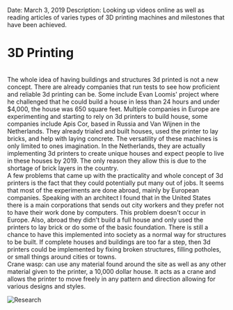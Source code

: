 
Date: March 3, 2019
Description: Looking up videos online as well as reading articles of varies types of 3D printing machines and milestones that have been achieved.

<h1> 3D Printing </h1>
<br>
The whole idea of having buildings and structures 3d printed is not a new concept.
There are already companies that run tests to see how proficient and reliable 3d printing
can be. Some include Evan Loomis' project where he challenged that he could build a house
in less than 24 hours and under $4,000, the house was 650 square feet. Multiple companies in
Europe are experimenting and starting to rely on 3d printers to build house, some companies include
Apis Cor, based in Russia and Van Wijnen in the Netherlands. They already trialed and built
houses, used the printer to lay bricks, and help with laying concrete. The versatility of these
machines is only limited to ones imagination. In the Netherlands, they are actually implementing
3d printers to create unique houses and expect people to live in these houses by 2019. The only reason
they allow this is due to the shortage of brick layers in the country.
<br>
A few problems that came up with the practicality and whole concept of 3d printers is the fact that
they could potentially put many out of jobs. It seems that most of the experiments are done abroad,
mainly by European companies. Speaking with an architect I found that in the United States there
is a main corporations that sends out city workers and they prefer not to have their work
done by computers. This problem doesn't occur in Europe. Also, abroad they didn't build
a full house and only used the printers to lay brick or do some of the basic foundation. There is still
a chance to have this implemented into society as a normal way for structures to be built.
If complete houses and buildings are too far a step, then 3d printers could be implemented by fixing
broken structures, filling potholes, or small things around cities or towns.
<br>
Crane wasp: can use any material found around the site as well as any other material given to the printer,
a 10,000 dollar house. It acts as a crane and allows the printer to move freely in any pattern and direction
allowing for various designs and styles.


 ![Research](images/research.jpg)
